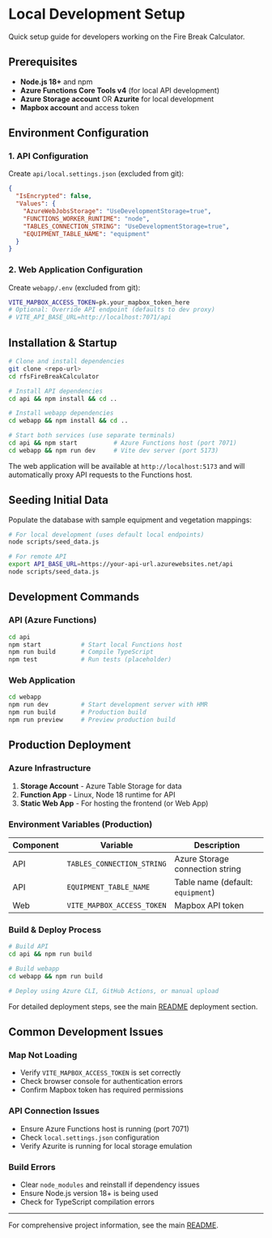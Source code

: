 # Local Development Setup

Quick setup guide for developers working on the Fire Break Calculator.

## Prerequisites

- **Node.js 18+** and npm
- **Azure Functions Core Tools v4** (for local API development)
- **Azure Storage account** OR **Azurite** for local development
- **Mapbox account** and access token

## Environment Configuration

### 1. API Configuration
Create `api/local.settings.json` (excluded from git):

```json
{
  "IsEncrypted": false,
  "Values": {
    "AzureWebJobsStorage": "UseDevelopmentStorage=true",
    "FUNCTIONS_WORKER_RUNTIME": "node", 
    "TABLES_CONNECTION_STRING": "UseDevelopmentStorage=true",
    "EQUIPMENT_TABLE_NAME": "equipment"
  }
}
```

### 2. Web Application Configuration  
Create `webapp/.env` (excluded from git):

```bash
VITE_MAPBOX_ACCESS_TOKEN=pk.your_mapbox_token_here
# Optional: Override API endpoint (defaults to dev proxy)
# VITE_API_BASE_URL=http://localhost:7071/api
```

## Installation & Startup

```bash
# Clone and install dependencies
git clone <repo-url>
cd rfsFireBreakCalculator

# Install API dependencies
cd api && npm install && cd ..

# Install webapp dependencies  
cd webapp && npm install && cd ..

# Start both services (use separate terminals)
cd api && npm start          # Azure Functions host (port 7071)
cd webapp && npm run dev     # Vite dev server (port 5173)
```

The web application will be available at `http://localhost:5173` and will automatically proxy API requests to the Functions host.

## Seeding Initial Data

Populate the database with sample equipment and vegetation mappings:

```bash
# For local development (uses default local endpoints)
node scripts/seed_data.js

# For remote API
export API_BASE_URL=https://your-api-url.azurewebsites.net/api
node scripts/seed_data.js
```

## Development Commands

### API (Azure Functions)
```bash
cd api
npm start           # Start local Functions host
npm run build       # Compile TypeScript
npm test            # Run tests (placeholder)
```

### Web Application
```bash
cd webapp  
npm run dev         # Start development server with HMR
npm run build       # Production build
npm run preview     # Preview production build
```

## Production Deployment

### Azure Infrastructure
1. **Storage Account** - Azure Table Storage for data
2. **Function App** - Linux, Node 18 runtime for API
3. **Static Web App** - For hosting the frontend (or Web App)

### Environment Variables (Production)
| Component | Variable | Description |
|-----------|----------|-------------|
| API | `TABLES_CONNECTION_STRING` | Azure Storage connection string |
| API | `EQUIPMENT_TABLE_NAME` | Table name (default: `equipment`) |
| Web | `VITE_MAPBOX_ACCESS_TOKEN` | Mapbox API token |

### Build & Deploy Process
```bash
# Build API
cd api && npm run build

# Build webapp
cd webapp && npm run build

# Deploy using Azure CLI, GitHub Actions, or manual upload
```

For detailed deployment steps, see the main [README](README.md) deployment section.

## Common Development Issues

### Map Not Loading
- Verify `VITE_MAPBOX_ACCESS_TOKEN` is set correctly
- Check browser console for authentication errors
- Confirm Mapbox token has required permissions

### API Connection Issues  
- Ensure Azure Functions host is running (port 7071)
- Check `local.settings.json` configuration
- Verify Azurite is running for local storage emulation

### Build Errors
- Clear `node_modules` and reinstall if dependency issues
- Ensure Node.js version 18+ is being used
- Check for TypeScript compilation errors

---

For comprehensive project information, see the main [README](README.md).
